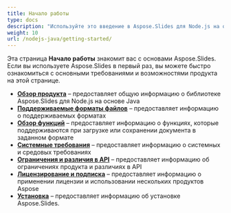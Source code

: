 ```yaml
---
title: Начало работы
type: docs
description: "Используйте это введение в Aspose.Slides для Node.js на основе Java, чтобы начать осознавать ценность Aspose.Slides для вашего бизнеса."
weight: 10
url: /nodejs-java/getting-started/
---
```


Эта страница **Начало работы** знакомит вас с основами Aspose.Slides. Если вы используете Aspose.Slides в первый раз, вы можете быстро ознакомиться с основными требованиями и возможностями продукта на этой странице.

- [**Обзор продукта**](/slides/nodejs-java/product-overview/) – предоставляет общую информацию о библиотеке Aspose.Slides для Node.js на основе Java
- [**Поддерживаемые форматы файлов**](/slides/nodejs-java/supported-file-formats/) – предоставляет информацию о поддерживаемых форматах
- [**Обзор функций**](/slides/nodejs-java/features-overview/) – предоставляет информацию о функциях, которые поддерживаются при загрузке или сохранении документа в заданном формате
- [**Системные требования**](/slides/nodejs-java/system-requirements/) – предоставляет информацию о системных и средовых требованиях
- [**Ограничения и различия в API**](/slides/nodejs-java/limitations-and-api-differences/) – предоставляет информацию об ограничениях продукта и различиях в API
- [**Лицензирование и подписка**](/slides/nodejs-java/licensing) – предоставляет информацию о применении лицензии и использовании нескольких продуктов Aspose
- [**Установка**](/slides/nodejs-java/installation/) – предоставляет информацию об установке Aspose.Slides.